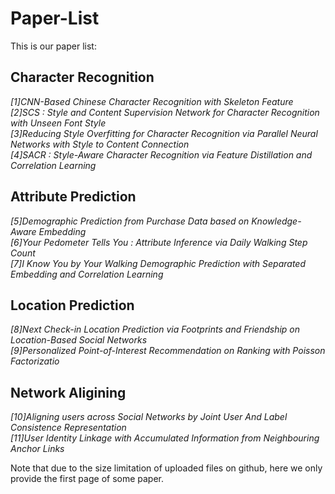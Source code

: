 # Paper-List

This is our paper list:

##  Character Recognition
  *[1]CNN-Based Chinese Character Recognition with Skeleton Feature* <br>
  *[2]SCS : Style and Content Supervision Network for Character Recognition with Unseen Font Style* <br>
  *[3]Reducing Style Overfitting for Character Recognition via Parallel Neural Networks with Style to Content Connection* <br>
  *[4]SACR : Style-Aware Character Recognition via Feature Distillation and Correlation Learning* <br>

##  Attribute Prediction
  *[5]Demographic Prediction from Purchase Data based on Knowledge-Aware Embedding* <br>
  *[6]Your Pedometer Tells You : Attribute Inference via Daily Walking Step Count* <br>
  *[7]I Know You by Your Walking Demographic Prediction with Separated Embedding and Correlation Learning* <br>

 ## Location Prediction
  *[8]Next Check-in Location Prediction via Footprints and Friendship on Location-Based Social Networks* <br>
  *[9]Personalized Point-of-Interest Recommendation on Ranking with Poisson Factorizatio* <br>
  
 ## Network Aligining
   *[10]Aligning users across Social Networks by Joint User And Label Consistence Representation* <br>
   *[11]User Identity Linkage with Accumulated Information from Neighbouring Anchor Links* <br>


Note that due to the size limitation of uploaded files on github, here we only provide the first page of some paper. 
